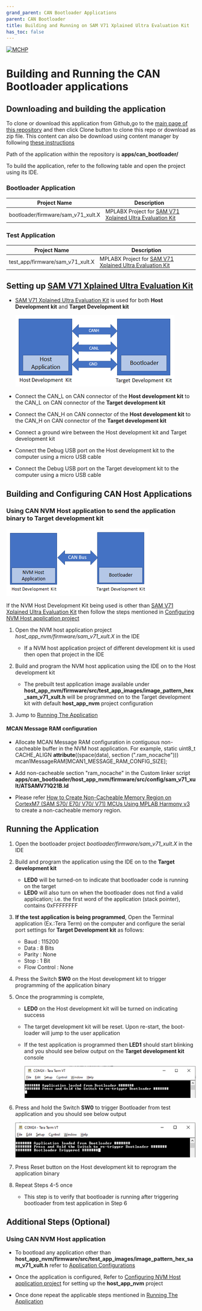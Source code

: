 ```yaml
---
grand_parent: CAN Bootloader Applications
parent: CAN Bootloader
title: Building and Running on SAM V71 Xplained Ultra Evaluation Kit
has_toc: false
---
```


[![MCHP](https://www.microchip.com/ResourcePackages/Microchip/assets/dist/images/logo.png)](https://www.microchip.com)

# Building and Running the CAN Bootloader applications

## Downloading and building the application

To clone or download this application from Github,go to the [main page of this repository](https://github.com/Microchip-MPLAB-Harmony/bootloader_apps_can) and then click Clone button to clone this repo or download as zip file. This content can also be download using content manager by following [these instructions](https://github.com/Microchip-MPLAB-Harmony/contentmanager/wiki)

Path of the application within the repository is **apps/can_bootloader/**

To build the application, refer to the following table and open the project using its IDE.

### Bootloader Application

| Project Name      | Description                                    |
| ----------------- | ---------------------------------------------- |
| bootloader/firmware/sam_v71_xult.X    | MPLABX Project for [SAM V71 Xplained Ultra Evaluation Kit](https://www.microchip.com/DevelopmentTools/ProductDetails/PartNO/ATSAMV71-XULT)|


### Test Application

| Project Name      | Description                                    |
| ----------------- | ---------------------------------------------- |
| test_app/firmware/sam_v71_xult.X    | MPLABX Project for [SAM V71 Xplained Ultra Evaluation Kit](https://www.microchip.com/DevelopmentTools/ProductDetails/PartNO/ATSAMV71-XULT)|


## Setting up [SAM V71 Xplained Ultra Evaluation Kit](https://www.microchip.com/DevelopmentTools/ProductDetails/PartNO/ATSAMV71-XULT)

- [SAM V71 Xplained Ultra Evaluation Kit](https://www.microchip.com/DevelopmentTools/ProductDetails/PartNO/ATSAMV71-XULT) is used for both **Host Development kit** and **Target Development kit**

    ![can_bootloader_host_target_connection](../../docs/images/can_bootloader_host_target_connection.png)

- Connect the CAN_L on CAN connector of the **Host development kit** to the CAN_L on CAN connector of the **Target development kit**
- Connect the CAN_H on CAN connector of the **Host development kit** to the CAN_H on CAN connector of the **Target development kit**
- Connect a ground wire between the Host development kit and Target development kit
- Connect the Debug USB port on the Host development kit to the computer using a micro USB cable
- Connect the Debug USB port on the Target development kit to the computer using a micro USB cable


## Building and Configuring CAN Host Applications

### Using CAN NVM Host application to send the application binary to Target development kit

![host_app_nvm_setup](../../docs/images/can_bootloader_host_app_nvm_setup.png)

If the NVM Host Development Kit being used is other than [SAM V71 Xplained Ultra Evaluation Kit](https://www.microchip.com/DevelopmentTools/ProductDetails/PartNO/ATSAMV71-XULT) then follow the steps mentioned in [Configuring NVM Host application project](../../docs/readme_configure_host_app_nvm.md#configuring-the-nvm-host-application)

1. Open the NVM host application project *host_app_nvm/firmware/sam_v71_xult.X* in the IDE
    - If a NVM host application project of different development kit is used then open that project in the IDE

2. Build and program the NVM host application using the IDE on to the Host development kit
    - The prebuilt test application image available under **host_app_nvm/firmware/src/test_app_images/image_pattern_hex_sam_v71_xult.h** will be programmed on to the Target development kit with default **host_app_nvm** project configuration

3. Jump to [Running The Application](#running-the-application)

#### MCAN Message RAM configuration
- Allocate MCAN Message RAM configuration in contiguous non-cacheable buffer in the NVM host application.
  For example, static uint8_t CACHE_ALIGN __attribute__((space(data), section (".ram_nocache"))) mcan1MessageRAM[MCAN1_MESSAGE_RAM_CONFIG_SIZE]; 

- Add non-cacheable section "ram_nocache" in the Custom linker script **apps/can_bootloader/host_app_nvm/firmware/src/config/sam_v71_xult/ATSAMV71Q21B.ld**

- Please refer [How to Create Non-Cacheable Memory Region on CortexM7 (SAM S70/ E70/ V70/ V71) MCUs Using MPLAB Harmony
v3](http://ww1.microchip.com/downloads/en/DeviceDoc/How_to_Create_Non-Cacheabl_%20Memory_Region_on_Cortex-M7_(SAME70)_MCU_Using_MPLAB_Harmonyv3_DS90003260A.pdf) to create a non-cacheable memory region.

## Running the Application

1. Open the bootloader project *bootloader/firmware/sam_v71_xult.X* in the IDE
2. Build and program the application using the IDE on to the **Target development kit**
    - **LED0** will be turned-on to indicate that bootloader code is running on the target
    - **LED0** will also turn on when the bootloader does not find a valid application; i.e. the first word of the application (stack pointer), contains 0xFFFFFFFF

3. **If the test application is being programmed**, Open the Terminal application (Ex.:Tera Term) on the computer and configure the serial port settings for **Target Development kit** as follows:
    - Baud : 115200
    - Data : 8 Bits
    - Parity : None
    - Stop : 1 Bit
    - Flow Control : None

4. Press the Switch **SW0** on the Host development kit to trigger programming of the application binary
5. Once the programming is complete,
    - **LED0** on the Host development kit will be turned on indicating success

    - The target development kit will be reset. Upon re-start, the boot-loader will jump to the user application

    - If the test application is programmed then **LED1** should start blinking and you should see below output on the **Target development kit** console

        ![output](./images/btl_can_test_app_console_success.png)

6. Press and hold the Switch **SW0** to trigger Bootloader from test application and you should see below output

    ![output](./images/btl_can_test_app_console_trigger_bootloader.png)

7. Press Reset button on the Host development kit to reprogram the application binary
8. Repeat Steps 4-5 once
    - This step is to verify that bootloader is running after triggering bootloader from test application in Step 6


## Additional Steps (Optional)

### Using CAN NVM Host application

- To bootload any application other than **host_app_nvm/firmware/src/test_app_images/image_pattern_hex_sam_v71_xult.h** refer to [Application Configurations](../../docs/readme_configure_application_sam.md)

- Once the application is configured, Refer to [Configuring NVM Host application project](../../docs/readme_configure_host_app_nvm.md) for setting up the **host_app_nvm** project

- Once done repeat the applicable steps mentioned in [Running The Application](#running-the-application)
